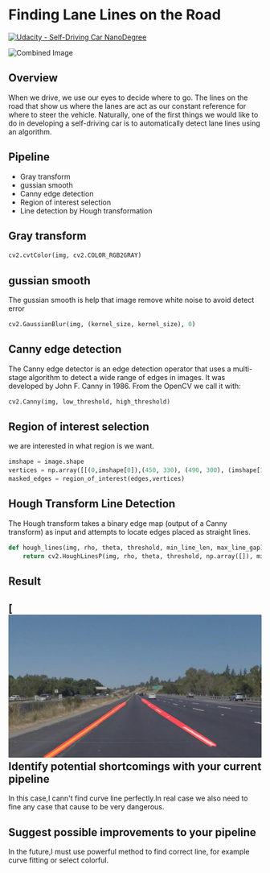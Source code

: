 # **Finding Lane Lines on the Road** 
[![Udacity - Self-Driving Car NanoDegree](https://s3.amazonaws.com/udacity-sdc/github/shield-carnd.svg)](http://www.udacity.com/drive)

<img src="examples/laneLines_thirdPass.jpg" width="480" alt="Combined Image" />

Overview
---

When we drive, we use our eyes to decide where to go.  The lines on the road that show us where the lanes are act as our constant reference for where to steer the vehicle.  Naturally, one of the first things we would like to do in developing a self-driving car is to automatically detect lane lines using an algorithm.

Pipeline
---
* Gray transform
* gussian smooth
* Canny edge detection
* Region of interest selection
* Line detection by Hough transformation


Gray transform
---
```python
cv2.cvtColor(img, cv2.COLOR_RGB2GRAY)
```
gussian smooth
---
The gussian smooth is help that image remove white noise to avoid detect error 
```python
cv2.GaussianBlur(img, (kernel_size, kernel_size), 0)
```
Canny edge detection
---
The Canny edge detector is an edge detection operator that uses a multi-stage algorithm to detect a wide range of edges in images. It was developed by John F. Canny in 1986.
From the OpenCV we call it with:
```python
cv2.Canny(img, low_threshold, high_threshold)
```
Region of interest selection
---
we are interested in what region is we want.
```python
imshape = image.shape
vertices = np.array([[(0,imshape[0]),(450, 330), (490, 300), (imshape[1],imshape[0])]], dtype=np.int32)
masked_edges = region_of_interest(edges,vertices)
```

Hough Transform Line Detection
---
The Hough transform takes a binary edge map (output of a Canny transform) as input and attempts to locate edges placed as straight lines.
```python
def hough_lines(img, rho, theta, threshold, min_line_len, max_line_gap):
    return cv2.HoughLinesP(img, rho, theta, threshold, np.array([]), minLineLength=min_line_len, maxLineGap=max_line_gap)
```
Result
---
[![Udacity - solidYellowLeft](https://github.com/ruyi-tsai/CarND-LaneLines-P1/blob/master/test_images_output/solidYellowLeft.jpg)
Identify potential shortcomings with your current pipeline
---
In this case,I cann't find curve line perfectly.In real case we also need to fine any case that cause to be very dangerous.

Suggest possible improvements to your pipeline
---

In the future,I must use powerful method to find correct line, for example curve fitting or select colorful.
